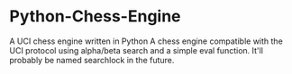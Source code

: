 # Python-Chess-Engine
 A UCI chess engine written in Python
A chess engine compatible with the UCI protocol using alpha/beta search and a simple eval function. It'll probably be named searchlock in the future. 
